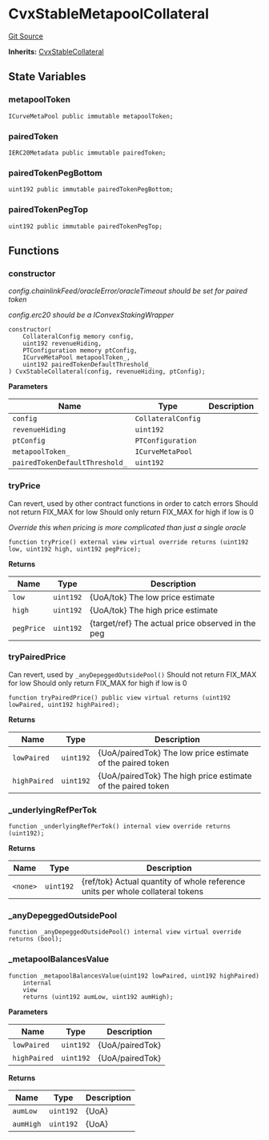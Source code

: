 # CvxStableMetapoolCollateral
[Git Source](https://github.com/larrythecucumber321/protocol/blob/3222eb21fbb20ddd3d3fa2233072dfa96ea3e340/contracts/plugins/assets/convex/CvxStableMetapoolCollateral.sol)

**Inherits:**
[CvxStableCollateral](/src/contracts/plugins/assets/convex/CvxStableCollateral.sol/contract.CvxStableCollateral.md)


## State Variables
### metapoolToken

```solidity
ICurveMetaPool public immutable metapoolToken;
```


### pairedToken

```solidity
IERC20Metadata public immutable pairedToken;
```


### pairedTokenPegBottom

```solidity
uint192 public immutable pairedTokenPegBottom;
```


### pairedTokenPegTop

```solidity
uint192 public immutable pairedTokenPegTop;
```


## Functions
### constructor

*config.chainlinkFeed/oracleError/oracleTimeout should be set for paired token*

*config.erc20 should be a IConvexStakingWrapper*


```solidity
constructor(
    CollateralConfig memory config,
    uint192 revenueHiding,
    PTConfiguration memory ptConfig,
    ICurveMetaPool metapoolToken_,
    uint192 pairedTokenDefaultThreshold_
) CvxStableCollateral(config, revenueHiding, ptConfig);
```
**Parameters**

|Name|Type|Description|
|----|----|-----------|
|`config`|`CollateralConfig`||
|`revenueHiding`|`uint192`||
|`ptConfig`|`PTConfiguration`||
|`metapoolToken_`|`ICurveMetaPool`||
|`pairedTokenDefaultThreshold_`|`uint192`||


### tryPrice

Can revert, used by other contract functions in order to catch errors
Should not return FIX_MAX for low
Should only return FIX_MAX for high if low is 0

*Override this when pricing is more complicated than just a single oracle*


```solidity
function tryPrice() external view virtual override returns (uint192 low, uint192 high, uint192 pegPrice);
```
**Returns**

|Name|Type|Description|
|----|----|-----------|
|`low`|`uint192`|{UoA/tok} The low price estimate|
|`high`|`uint192`|{UoA/tok} The high price estimate|
|`pegPrice`|`uint192`|{target/ref} The actual price observed in the peg|


### tryPairedPrice

Can revert, used by `_anyDepeggedOutsidePool()`
Should not return FIX_MAX for low
Should only return FIX_MAX for high if low is 0


```solidity
function tryPairedPrice() public view virtual returns (uint192 lowPaired, uint192 highPaired);
```
**Returns**

|Name|Type|Description|
|----|----|-----------|
|`lowPaired`|`uint192`|{UoA/pairedTok} The low price estimate of the paired token|
|`highPaired`|`uint192`|{UoA/pairedTok} The high price estimate of the paired token|


### _underlyingRefPerTok


```solidity
function _underlyingRefPerTok() internal view override returns (uint192);
```
**Returns**

|Name|Type|Description|
|----|----|-----------|
|`<none>`|`uint192`|{ref/tok} Actual quantity of whole reference units per whole collateral tokens|


### _anyDepeggedOutsidePool


```solidity
function _anyDepeggedOutsidePool() internal view virtual override returns (bool);
```

### _metapoolBalancesValue


```solidity
function _metapoolBalancesValue(uint192 lowPaired, uint192 highPaired)
    internal
    view
    returns (uint192 aumLow, uint192 aumHigh);
```
**Parameters**

|Name|Type|Description|
|----|----|-----------|
|`lowPaired`|`uint192`|{UoA/pairedTok}|
|`highPaired`|`uint192`|{UoA/pairedTok}|

**Returns**

|Name|Type|Description|
|----|----|-----------|
|`aumLow`|`uint192`|{UoA}|
|`aumHigh`|`uint192`|{UoA}|


